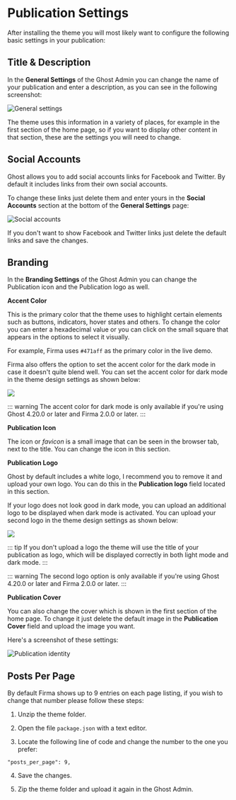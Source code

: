 # Publication Settings

After installing the theme you will most likely want to configure the following basic settings in your publication:

## Title & Description

In the **General Settings** of the Ghost Admin you can change the name of your publication and enter a description, as you can see in the following screenshot:

![General settings](https://res.cloudinary.com/edev/image/upload/v1607258202/firma/CleanShot_2020-12-06_at_13.35.54_2x.png)

The theme uses this information in a variety of places, for example in the first section of the home page, so if you want to display other content in that section, these are the settings you will need to change.

## Social Accounts

Ghost allows you to add social accounts links for Facebook and Twitter. By default it includes links from their own social accounts.

To change these links just delete them and enter yours in the **Social Accounts** section at the bottom of the **General Settings** page:

![Social accounts](https://res.cloudinary.com/edev/image/upload/v1607259926/firma/CleanShot_2020-12-06_at_14.04.53_2x.png)

If you don't want to show Facebook and Twitter links just delete the default links and save the changes.

## Branding

In the **Branding Settings** of the Ghost Admin you can change the Publication icon and the Publication logo as well.

**Accent Color**

This is the primary color that the theme uses to highlight certain elements such as buttons, indicators, hover states and others. To change the color you can enter a hexadecimal value or you can click on the small square that appears in the options to select it visually.

For example, Firma uses `#471aff` as the primary color in the live demo.

Firma also offers the option to set the accent color for the dark mode in case it doesn't quite blend well. You can set the accent color for dark mode in the theme design settings as shown below:

![](https://res.cloudinary.com/edev/image/upload/v1641467176/firma/CleanShot_2022-01-06_at_12.05.28.png)

::: warning
The accent color for dark mode is only available if you're using Ghost 4.20.0 or later and Firma 2.0.0 or later.
:::

**Publication Icon**

The icon or _favicon_ is a small image that can be seen in the browser tab, next to the title. You can change the icon in this section.

**Publication Logo**

Ghost by default includes a white logo, I recommend you to remove it and upload your own logo. You can do this in the **Publication logo** field located in this section.

If your logo does not look good in dark mode, you can upload an additional logo to be displayed when dark mode is activated. You can upload your second logo in the theme design settings as shown below:

![](https://res.cloudinary.com/edev/image/upload/v1641466789/firma/CleanShot_2022-01-06_at_11.58.40.png)

::: tip
If you don't upload a logo the theme will use the title of your publication as logo, which will be displayed correctly in both light mode and dark mode.
:::

::: warning
The second logo option is only available if you're using Ghost 4.20.0 or later and Firma 2.0.0 or later.
:::

**Publication Cover**

You can also change the cover which is shown in the first section of the home page. To change it just delete the default image in the **Publication Cover** field and upload the image you want.

Here's a screenshot of these settings:

![Publication identity](https://res.cloudinary.com/edev/image/upload/v1616887152/firma/CleanShot_2021-03-28_at_00.17.07_2x_1.png)

## Posts Per Page

By default Firma shows up to 9 entries on each page listing, if you wish to change that number please follow these steps:

1. Unzip the theme folder.

2. Open the file `package.json` with a text editor.

3. Locate the following line of code and change the number to the one you prefer:

```
"posts_per_page": 9,
```

4. Save the changes.

5. Zip the theme folder and upload it again in the Ghost Admin.
